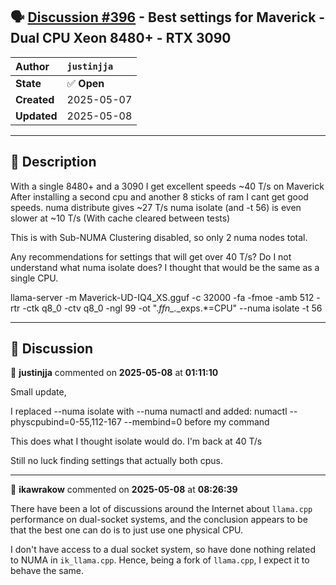 ## 🗣️ [Discussion #396](https://github.com/ikawrakow/ik_llama.cpp/discussions/396) - Best settings for Maverick - Dual CPU Xeon 8480+ - RTX 3090

| **Author** | `justinjja` |
| :--- | :--- |
| **State** | ✅ **Open** |
| **Created** | 2025-05-07 |
| **Updated** | 2025-05-08 |

---

## 📄 Description

With a single 8480+ and a 3090 I get excellent speeds ~40 T/s on Maverick
After installing a second cpu and another 8 sticks of ram I cant get good speeds.
numa distribute gives ~27 T/s
numa isolate (and -t 56) is even slower at ~10 T/s
(With cache cleared between tests)

This is with Sub-NUMA Clustering disabled, so only 2 numa nodes total.

Any recommendations for  settings that will get over 40 T/s?
Do I not understand what numa isolate does? I thought that would be the same as a single CPU.

llama-server -m Maverick-UD-IQ4_XS.gguf -c 32000 -fa -fmoe -amb 512 -rtr  -ctk q8_0 -ctv q8_0 -ngl 99 -ot ".*ffn_.*_exps.*=CPU" --numa isolate -t 56

---

## 💬 Discussion

👤 **justinjja** commented on **2025-05-08** at **01:11:10**

Small update,

I replaced --numa isolate with --numa numactl
and added: numactl --physcpubind=0-55,112-167 --membind=0 before my command

This does what I thought isolate would do.
I'm back at 40 T/s

Still no luck finding settings that actually both cpus.

---

👤 **ikawrakow** commented on **2025-05-08** at **08:26:39**

There have been a lot of discussions around the Internet about `llama.cpp` performance on dual-socket systems, and the conclusion appears to be that the best one can do is to just use one physical CPU.

I don't have access to a dual socket system, so have done nothing related to NUMA in `ik_llama.cpp`. Hence, being a fork of `llama.cpp`, I expect it to behave the same.